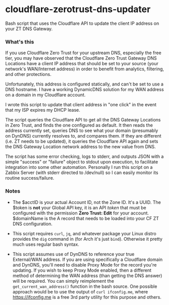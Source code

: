 # cloudflare-zerotrust-dns-updater
Bash script that uses the Cloudflare API to update the client IP address on your ZT DNS Gateway. 

### What's this
If you use Cloudflare Zero Trust for your upstream DNS, especially the free tier, you may have observed that the Cloudflare Zero Trust Gateway DNS Locations have a client IP address that should be set to your source (your network's WAN/Internet address) in order to benefit from analytics, filtering, and other protections.

Unfortunately, this address is configured statically, and can't be set to use a DNS hostname. I have a working DynamicDNS solution for my WAN address on a domain in my Cloudflare account.

I wrote this script to update that client address in "one click" in the event that my ISP expires my DHCP lease.

The script queries the Cloudflare API to get all the DNS Gateway Locations in Zero Trust, and finds the one configured as default. It then reads the address currently set, queries DNS to see what your domain (presumably on DynDNS) currently resolves to, and compares them. If they are different (i.e. ZT needs to be updated), it queries the Cloudflare API again and sets the DNS Gateway Location network address to the new value from DNS.

The script has some error checking, logs to stderr, and outputs JSON with a simple "success" or "failure" object to stdout upon execution, to facilitate integration into some other automation. Personally I run this script on a Zabbix Server (with stderr directed to /dev/null) so I can easily monitor its routine success/failure.

### Notes

- The $acctID is your actual Account ID, not the Zone ID. It's a UUID. The $token is **not** your Global API key, it is an API _token_ that must  be configured with the permission **Zero Trust: Edit** for your account. $domainName is the A record that needs to be loaded into your CF ZT DNS configuration.

- This script requires `curl`, `jq`, and whatever package your Linux distro provides the `dig` command in (for Arch it's just `bind`). Otherwise it pretty much uses regular bash syntax.

- This script assumes use of DynDNS to reference your true External/WAN address. If you are using specifically a Cloudflare domain and DynDNS, you'll need to disable Proxy Mode for the record you're updating. If you wish to keep Proxy Mode enabled, then a different method of determining the WAN address (than getting the DNS answer) will be required. You can simply reimplement the `get_current_wan_address()` function in the bash source. One possible approach would be to use the output of `curl ifconfig.me`, where https://ifconfig.me is a free 3rd party utility for this purpose and others.
